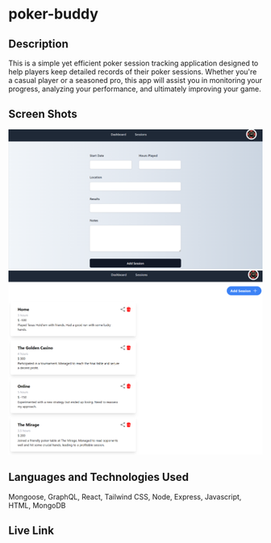 # poker-buddy

## Description

This is a simple yet efficient poker session tracking application designed to help players keep detailed records of their poker sessions. Whether you're a casual player or a seasoned pro, this app will assist you in monitoring your progress, analyzing your performance, and ultimately improving your game.

## Screen Shots

![alt text](Poker-Buddy-session.png)
![alt text](Poker-Buddy-sessions.png)

## Languages and Technologies Used

Mongoose, GraphQL, React, Tailwind CSS, Node, Express, Javascript, HTML, MongoDB

## Live Link
